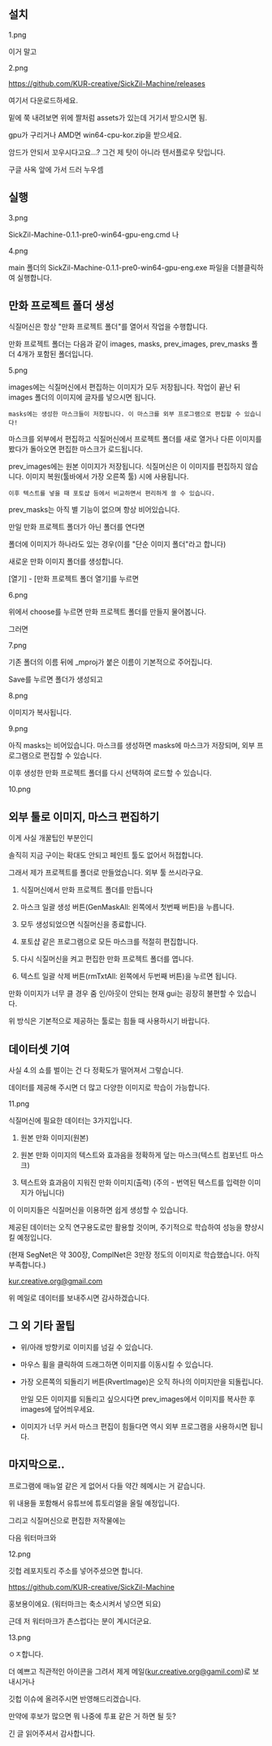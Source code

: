 설치
----

1.png

이거 말고

2.png

https://github.com/KUR-creative/SickZil-Machine/releases 

여기서 다운로드하세요. 

밑에 쭉 내려보면 위에 짤처럼 assets가 있는데 거기서 받으시면 됨. 



gpu가 구리거나 AMD면 win64-cpu-kor.zip을 받으세요. 

암드가 안되서 꼬우시다고요...? 그건 제 탓이 아니라 텐서플로우 탓입니다. 

구글 사옥 앞에 가서 드러 누우셈





실행 
----

3.png

SickZil-Machine-0.1.1-pre0-win64-gpu-eng.cmd 나 

4.png

main 폴더의 SickZil-Machine-0.1.1-pre0-win64-gpu-eng.exe 파일을 더블클릭하여 실행합니다. 





만화 프로젝트 폴더 생성 
----

식질머신은 항상 "만화 프로젝트 폴더"를 열어서 작업을 수행합니다. 

만화 프로젝트 폴더는 다음과 같이 images, masks, prev_images, prev_masks 폴더 4개가 포함된 폴더입니다.

5.png


images에는 식질머신에서 편집하는 이미지가 모두 저장됩니다. 작업이 끝난 뒤 images 폴더의 이미지에 글자를 넣으시면 됩니다.

    masks에는 생성한 마스크들이 저장됩니다. 이 마스크를 외부 프로그램으로 편집할 수 있습니다!

마스크를 외부에서 편집하고 식질머신에서 프로젝트 폴더를 새로 열거나 다른 이미지를 봤다가 돌아오면 편집한 마스크가 로드됩니다.

prev_images에는 원본 이미지가 저장됩니다. 식질머신은 이 이미지를 편집하지 않습니다. 이미지 복원(툴바에서 가장 오른쪽 툴) 시에 사용됩니다.

    이후 텍스트를 넣을 때 포토샵 등에서 비교하면서 편리하게 쓸 수 있습니다.

prev_masks는 아직 별 기능이 없으며 항상 비어있습니다.



만일 만화 프로젝트 폴더가 아닌 폴더를 연다면 

폴더에 이미지가 하나라도 있는 경우(이를 "단순 이미지 폴더"라고 합니다) 

새로운 만화 이미지 폴더를 생성합니다.



[열기] - [만화 프로젝트 폴더 열기]를 누르면


6.png


위에서 choose를 누르면 만화 프로젝트 폴더를 만들지 물어봅니다.



그러면

7.png


 

기존 폴더의 이름 뒤에 _mproj가 붙은 이름이 기본적으로 주어집니다. 

Save를 누르면 폴더가 생성되고 

8.png



이미지가 복사됩니다. 

 9.png



아직 masks는 비어있습니다. 마스크를 생성하면 masks에 마스크가 저장되며, 외부 프로그램으로 편집할 수 있습니다.



이후 생성한 만화 프로젝트 폴더를 다시 선택하여 로드할 수 있습니다.


10.png


 

외부 툴로 이미지, 마스크 편집하기 
----

이게 사실 개꿀팁인 부분인디

솔직히 지금 구이는 확대도 안되고 페인트 툴도 없어서 허접합니다.

그래서 제가 프로젝트를 폴더로 만들었습니다. 외부 툴 쓰시라구요.



1) 식질머신에서 만화 프로젝트 폴더를 만듭니다

2) 마스크 일괄 생성 버튼(GenMaskAll: 왼쪽에서 첫번째 버튼)을 누릅니다.

3) 모두 생성되었으면 식질머신을 종료합니다.

4) 포토샵 같은 프로그램으로 모든 마스크를 적절히 편집합니다.

5) 다시 식질머신을 켜고 편집한 만화 프로젝트 폴더를 엽니다.

6) 텍스트 일괄 삭제 버튼(rmTxtAll: 왼쪽에서 두번째 버튼)을 누르면 됩니다.



만화 이미지가 너무 클 경우 줌 인/아웃이 안되는 현재 gui는 굉장히 불편할 수 있습니다.

위 방식은 기본적으로 제공하는 툴로는 힘들 때 사용하시기 바랍니다.



데이터셋 기여 
----

사실 4.의 쇼를 벌이는 건 다 정확도가 떨어져서 그렇습니다.

데이터를 제공해 주시면 더 많고 다양한 이미지로 학습이 가능합니다. 


11.png


식질머신에 필요한 데이터는 3가지입니다. 

1) 원본 만화 이미지(원본)

2) 원본 만화 이미지의 텍스트와 효과음을 정확하게 덮는 마스크(텍스트 컴포넌트 마스크)

3) 텍스트와 효과음이 지워진 만화 이미지(출력) (주의 - 번역된 텍스트를 입력한 이미지가 아닙니다)



이 이미지들은 식질머신을 이용하면 쉽게 생성할 수 있습니다.

제공된 데이터는 오직 연구용도로만 활용할 것이며, 주기적으로 학습하여 성능을 향상시킬 예정입니다. 

(현재 SegNet은 약 300장, ComplNet은 3만장 정도의 이미지로 학습했습니다. 아직 부족합니다.)



kur.creative.org@gmail.com



위 메일로 데이터를 보내주시면 감사하겠습니다.





그 외 기타 꿀팁 
----

- 위/아래 방향키로 이미지를 넘길 수 있습니다.

- 마우스 휠을 클릭하여 드래그하면 이미지를 이동시킬 수 있습니다.

- 가장 오른쪽의 되돌리기 버튼(RvertImage)은 오직 하나의 이미지만을 되돌립니다. 

   만일 모든 이미지를 되돌리고 싶으시다면 prev_images에서 이미지를 복사한 후 images에 덮어씌우세요.

- 이미지가 너무 커서 마스크 편집이 힘들다면 역시 외부 프로그램을 사용하시면 됩니다.





마지막으로.. 
----

프로그램에 매뉴얼 같은 게 없어서 다들 약간 헤메시는 거 같습니다.

위 내용들 포함해서 유튜브에 튜토리얼을 올릴 예정입니다.



그리고 식질머신으로 편집한 저작물에는 

다음 워터마크와 

12.png 

깃헙 레포지토리 주소를 넣어주셨으면 합니다. 

https://github.com/KUR-creative/SickZil-Machine

홍보용이에요. (워터마크는 축소시켜서 넣으면 되요)

근데 저 워터마크가 촌스럽다는 분이 계시더군요.  


13.png
 

ㅇㅈ합니다. 



더 예쁘고 직관적인 아이콘을 그려서 제게 메일(kur.creative.org@gamil.com)로 보내시거나

깃헙 이슈에 올려주시면 반영해드리겠습니다. 

만약에 후보가 많으면 뭐 나중에 투표 같은 거 하면 될 듯?





긴 글 읽어주셔서 감사합니다.
